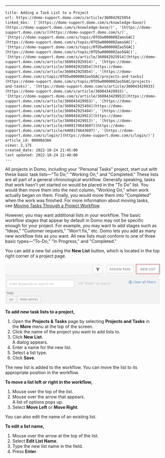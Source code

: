 ---
    title: Adding a Task List to a Project
    url: https://domo-support.domo.com/s/article/360042925854
    linked_kbs:  ['[https://domo-support.domo.com/s/knowledge-base/](https://domo-support.domo.com/s/knowledge-base/)', '[https://domo-support.domo.com/s/](https://domo-support.domo.com/s/)', '[https://domo-support.domo.com/s/topic/0TO5w000000ZamsGAC](https://domo-support.domo.com/s/topic/0TO5w000000ZamsGAC)', '[https://domo-support.domo.com/s/topic/0TO5w000000Zao5GAC](https://domo-support.domo.com/s/topic/0TO5w000000Zao5GAC)', '[https://domo-support.domo.com/s/article/360042925914](https://domo-support.domo.com/s/article/360042925914)', '[https://domo-support.domo.com/s/article/360042925854](https://domo-support.domo.com/s/article/360042925854)', '[https://domo-support.domo.com/s/topic/0TO5w000000Zao5GAC/projects-and-tasks](https://domo-support.domo.com/s/topic/0TO5w000000Zao5GAC/projects-and-tasks)', '[https://domo-support.domo.com/s/article/360043429933](https://domo-support.domo.com/s/article/360043429933)', '[https://domo-support.domo.com/s/article/360043429953](https://domo-support.domo.com/s/article/360043429953)', '[https://domo-support.domo.com/s/article/360042925494](https://domo-support.domo.com/s/article/360042925494)', '[https://domo-support.domo.com/s/article/360043429913](https://domo-support.domo.com/s/article/360043429913)', '[https://domo-support.domo.com/s/article/4408174643607](https://domo-support.domo.com/s/article/4408174643607)', '[https://domo-support.domo.com/s/login/](https://domo-support.domo.com/s/login/)']
    article_id: 000004366
    views: 2,175
    created_date: 2022-10-24 21:45:00
    last updated: 2022-10-24 22:40:00
    ---



All projects in Domo, including your "Personal Tasks" project, start out with these basic task lists—"To Do," "Working On," and "Completed." These lists are all part of a general chronological workflow. Generally speaking, tasks that work hasn't yet started on would be placed in the "To Do" list. You would then move them into the next column, "Working On," when work actually began on them. Finally, you would move them into "Completed" when the work was finished. For more information about moving tasks, see [Moving Tasks Through a Project Workflow](/s/article/360042925914 "Moving Tasks Through a Project Workflow").


However, you may want additional lists in your workflow. The basic workflow stages that appear by default in Domo may not be specific enough for your project. For example, you may want to add stages such as "Ideas," "Customer requests," "Won't fix," etc. Domo lets you add as many new workflow lists as you want. All new lists must conform to one of three basic types—"To-Do," "In Progress," and "Completed."


You can add a new list using the **New List** button, which is located in the top right corner of a project page.


![new_list_button.png](new_list_button.png)


**To add new task lists to a project,**


1. Open the **Projects & Tasks** page by selecting **Projects and Tasks** in the **More** menu at the top of the screen.
2. Click the name of the project you want to add lists to.
3. Click **New List**.  
 A dialog appears.
4. Enter a name for the new list.
5. Select a list type.
6. Click **Save**.


The new list is added to the workflow. You can move the list to its appropriate position in the workflow.


**To move a list left or right in the workflow,**


1. Mouse over the top of the list.
2. Mouse over the arrow that appears.  
 A list of options pops up.
3. Select **Move Left** or **Move Right**.


You can also edit the name of an existing list.


**To edit a list name,**


1. Mouse over the arrow at the top of the list.
2. Select **Edit List Name**.
3. Type the new list name in the field.
4. Press **Enter**.
